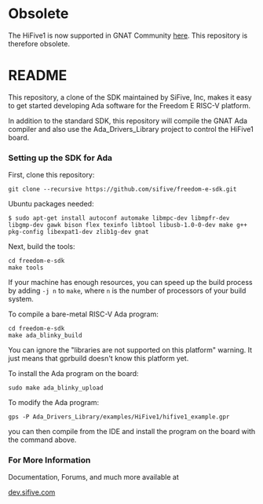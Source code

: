 # Obsolete

The HiFive1 is now supported in GNAT Community [here](http://adacore.com/download).
This repository is therefore obsolete.

# README #

This repository, a clone of the SDK maintained by SiFive, Inc, makes it easy to
get started developing Ada software for the Freedom E RISC-V platform.

In addition to the standard SDK, this repository will compile the GNAT Ada
compiler and also use the Ada_Drivers_Library project to control the HiFive1
board.


### Setting up the SDK for Ada ###

First, clone this repository:

```
git clone --recursive https://github.com/sifive/freedom-e-sdk.git
```

Ubuntu packages needed:

	$ sudo apt-get install autoconf automake libmpc-dev libmpfr-dev libgmp-dev gawk bison flex texinfo libtool libusb-1.0-0-dev make g++ pkg-config libexpat1-dev zlib1g-dev gnat

Next, build the tools:

```
cd freedom-e-sdk
make tools
```

If your machine has enough resources, you can speed up the build process by adding `-j n` to `make`, where `n` is the number of processors of your build system.

To compile a bare-metal RISC-V Ada program:

```
cd freedom-e-sdk
make ada_blinky_build
```

You can ignore the "libraries are not supported on this platform" warning. It
just means that gprbuild doesn't know this platform yet.


To install the Ada program on the board:

```
sudo make ada_blinky_upload
```

To modify the Ada program:

```
gps -P Ada_Drivers_Library/examples/HiFive1/hifive1_example.gpr
```

you can then compile from the IDE and install the program on the board with the
command above.

### For More Information ###

Documentation, Forums, and much more available at

[dev.sifive.com](https://dev.sifive.com)

